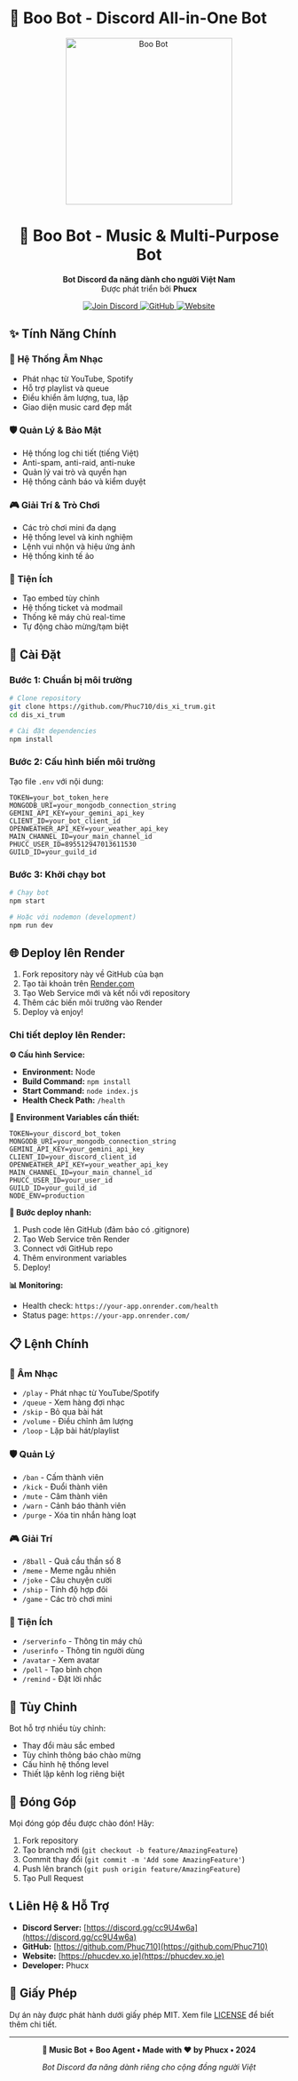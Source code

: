 # 🤖 Boo Bot - Discord All-in-One Bot

<p align="center">
  <img src="https://media3.giphy.com/media/v1.Y2lkPTc5MGI3NjExbTNyeGRzcjhodGJrajRiZWk5dnd4cHZhdDFtdDJsNjFnajVrNGZtZyZlcD12MV9pbnRlcm5hbF9naWZfYnlfaWQmY3Q9Zw/vLZJfnIqxLla26Gr4i/giphy.gif" alt="Boo Bot" width="300">
</p>

<h1 align="center">🎵 Boo Bot - Music & Multi-Purpose Bot</h1>

<p align="center">
  <strong>Bot Discord đa năng dành cho người Việt Nam</strong><br>
  Được phát triển bởi <strong>Phucx</strong>
</p>

<p align="center">
  <a href="https://discord.gg/cc9U4w6a">
    <img src="https://img.shields.io/badge/Discord-Join-blue?style=flat-square&logo=discord" alt="Join Discord" />
  </a>
  <a href="https://github.com/Phuc710/dis_xi_trum">
    <img src="https://img.shields.io/badge/GitHub-Repository-black?style=flat-square&logo=github" alt="GitHub" />
  </a>
  <a href="https://phucdev.xo.je">
    <img src="https://img.shields.io/badge/Website-Visit-green?style=flat-square&logo=web" alt="Website" />
  </a>
</p>

## ✨ Tính Năng Chính

### 🎵 **Hệ Thống Âm Nhạc**
- Phát nhạc từ YouTube, Spotify
- Hỗ trợ playlist và queue
- Điều khiển âm lượng, tua, lặp
- Giao diện music card đẹp mắt

### 🛡️ **Quản Lý & Bảo Mật**
- Hệ thống log chi tiết (tiếng Việt)
- Anti-spam, anti-raid, anti-nuke
- Quản lý vai trò và quyền hạn
- Hệ thống cảnh báo và kiểm duyệt

### 🎮 **Giải Trí & Trò Chơi**
- Các trò chơi mini đa dạng
- Hệ thống level và kinh nghiệm
- Lệnh vui nhộn và hiệu ứng ảnh
- Hệ thống kinh tế ảo

### 🔧 **Tiện Ích**
- Tạo embed tùy chỉnh
- Hệ thống ticket và modmail
- Thống kê máy chủ real-time
- Tự động chào mừng/tạm biệt

## 🚀 Cài Đặt

### Bước 1: Chuẩn bị môi trường
```bash
# Clone repository
git clone https://github.com/Phuc710/dis_xi_trum.git
cd dis_xi_trum

# Cài đặt dependencies
npm install
```

### Bước 2: Cấu hình biến môi trường
Tạo file `.env` với nội dung:
```env
TOKEN=your_bot_token_here
MONGODB_URI=your_mongodb_connection_string
GEMINI_API_KEY=your_gemini_api_key
CLIENT_ID=your_bot_client_id
OPENWEATHER_API_KEY=your_weather_api_key
MAIN_CHANNEL_ID=your_main_channel_id
PHUCC_USER_ID=895512947013611530
GUILD_ID=your_guild_id
```

### Bước 3: Khởi chạy bot
```bash
# Chạy bot
npm start

# Hoặc với nodemon (development)
npm run dev
```

## 🌐 Deploy lên Render

1. Fork repository này về GitHub của bạn
2. Tạo tài khoản trên [Render.com](https://render.com)
3. Tạo Web Service mới và kết nối với repository
4. Thêm các biến môi trường vào Render
5. Deploy và enjoy!

### Chi tiết deploy lên Render:

**⚙️ Cấu hình Service:**
- **Environment:** Node
- **Build Command:** `npm install`  
- **Start Command:** `node index.js`
- **Health Check Path:** `/health`

**🔐 Environment Variables cần thiết:**
```
TOKEN=your_discord_bot_token
MONGODB_URI=your_mongodb_connection_string
GEMINI_API_KEY=your_gemini_api_key
CLIENT_ID=your_discord_client_id
OPENWEATHER_API_KEY=your_weather_api_key
MAIN_CHANNEL_ID=your_main_channel_id
PHUCC_USER_ID=your_user_id
GUILD_ID=your_guild_id
NODE_ENV=production
```

**🚀 Bước deploy nhanh:**
1. Push code lên GitHub (đảm bảo có .gitignore)
2. Tạo Web Service trên Render
3. Connect với GitHub repo
4. Thêm environment variables
5. Deploy!

**📊 Monitoring:**
- Health check: `https://your-app.onrender.com/health`
- Status page: `https://your-app.onrender.com/`

## 📋 Lệnh Chính

### 🎵 Âm Nhạc
- `/play` - Phát nhạc từ YouTube/Spotify
- `/queue` - Xem hàng đợi nhạc
- `/skip` - Bỏ qua bài hát
- `/volume` - Điều chỉnh âm lượng
- `/loop` - Lặp bài hát/playlist

### 🛡️ Quản Lý
- `/ban` - Cấm thành viên
- `/kick` - Đuổi thành viên
- `/mute` - Câm thành viên
- `/warn` - Cảnh báo thành viên
- `/purge` - Xóa tin nhắn hàng loạt

### 🎮 Giải Trí
- `/8ball` - Quả cầu thần số 8
- `/meme` - Meme ngẫu nhiên
- `/joke` - Câu chuyện cười
- `/ship` - Tính độ hợp đôi
- `/game` - Các trò chơi mini

### 🔧 Tiện Ích
- `/serverinfo` - Thông tin máy chủ
- `/userinfo` - Thông tin người dùng
- `/avatar` - Xem avatar
- `/poll` - Tạo bình chọn
- `/remind` - Đặt lời nhắc

## 🎨 Tùy Chỉnh

Bot hỗ trợ nhiều tùy chỉnh:
- Thay đổi màu sắc embed
- Tùy chỉnh thông báo chào mừng
- Cấu hình hệ thống level
- Thiết lập kênh log riêng biệt

## 🤝 Đóng Góp

Mọi đóng góp đều được chào đón! Hãy:
1. Fork repository
2. Tạo branch mới (`git checkout -b feature/AmazingFeature`)
3. Commit thay đổi (`git commit -m 'Add some AmazingFeature'`)
4. Push lên branch (`git push origin feature/AmazingFeature`)
5. Tạo Pull Request

## 📞 Liên Hệ & Hỗ Trợ

- **Discord Server:** [https://discord.gg/cc9U4w6a](https://discord.gg/cc9U4w6a)
- **GitHub:** [https://github.com/Phuc710](https://github.com/Phuc710)
- **Website:** [https://phucdev.xo.je](https://phucdev.xo.je)
- **Developer:** Phucx

## 📄 Giấy Phép

Dự án này được phát hành dưới giấy phép MIT. Xem file [LICENSE](LICENSE) để biết thêm chi tiết.

---

<p align="center">
  <strong>🎵 Music Bot + Boo Agent • Made with ❤️ by Phucx • 2024</strong>
</p>

<p align="center">
  <em>Bot Discord đa năng dành riêng cho cộng đồng người Việt</em>
</p>